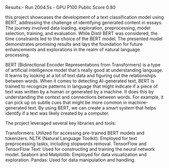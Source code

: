 Results:-
Run
2004.5s - GPU P100
Public Score
0.80

this project showcases the development of a text classification model using BERT, addressing the challenge of identifying generated content in essays. The journey involved data loading, exploration, preprocessing, model selection, training, and evaluation. While Distil BERT was considered, the time constraints led to the choice of the BERT model. The presented model demonstrates promising results and lays the foundation for future enhancements and explorations in the realm of natural language processing.

BERT (Bidirectional Encoder Representations from Transformers) is a type of artificial intelligence model that's really good at understanding language. It learns by looking at a lot of text data and figuring out the relationships between words. When it comes to detecting AI-generated text, BERT is trained to recognize patterns in language that might indicate if a piece of text was written by a human or generated by a machine. It does this by understanding the context and connections between words. For example, it can pick up on subtle cues that might be more common in machine-generated text. By using BERT, we can create a smart system that helps identify if a text was likely created by a computer.


The project leveraged several key libraries and tools:

Transformers: Utilized for accessing pre-trained BERT models and tokenizers.
NLTK (Natural Language Toolkit): Employed for text preprocessing tasks, including stopwords removal.
TensorFlow and TensorFlow Text: Used for constructing and training the neural network model.
Seaborn and Matplotlib: Employed for data visualization and exploration.
Pandas: Used for data manipulation and handling.


 

